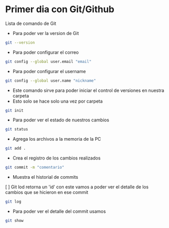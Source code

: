 # Primer dia con Git/Github

Lista de comando de Git

* Para poder ver la version de Git

```bash
git --version
```

* Para poder configurar el correo

```bash
git config --global user.email "email"
```

* Para poder configurar el username

```bash
git config --global user.name "nickname"
```

* Este comando sirve para poder iniciar el control de versiones en nuestra carpeta
* Esto solo se hace solo una vez por carpeta

```bash
git init
```

* Para poder ver el estado de nuestros cambios

```bash
git status
```

* Agrega los archivos a la memoria de la PC

```bash
git add .
```

* Crea el registro de los cambios realizados

```bash
git commit -m "comentario"
```

* Muestra el historial de commits

[ ] Git lod retorna un 'id' con este vamos a poder ver el detalle de los cambios que se hicieron en ese commit

```bash
git log
```

* Para poder ver el detalle del commit usamos 

```bash
git show
```









